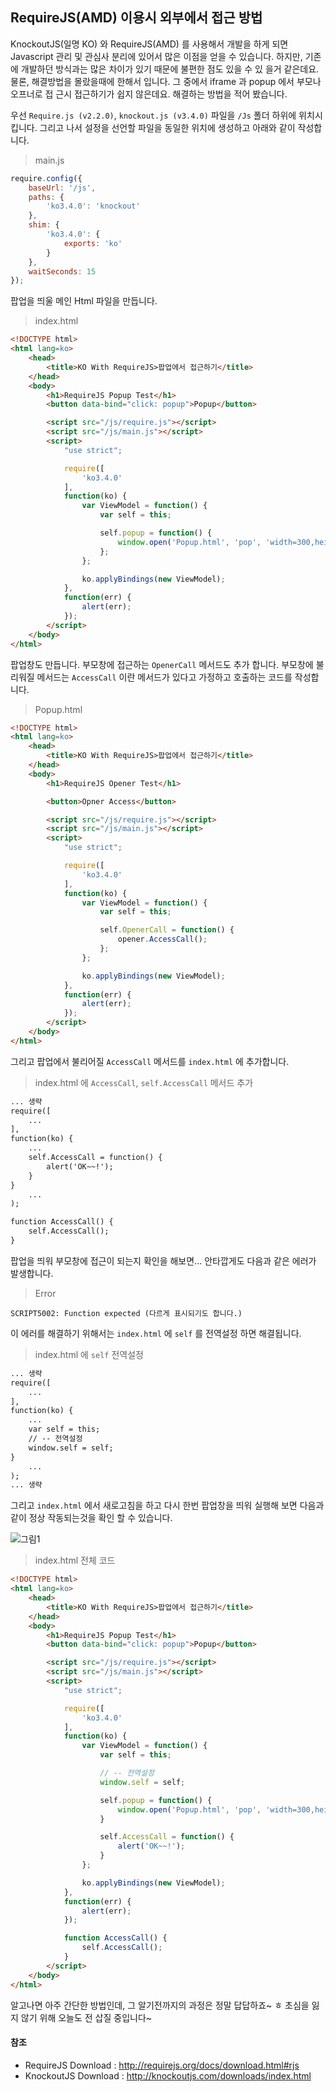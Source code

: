 ## RequireJS(AMD) 이용시 외부에서 접근 방법

KnockoutJS(일명 KO) 와 RequireJS(AMD) 를 사용해서 개발을 하게 되면 Javascript 관리 및 관심사 분리에 있어서
많은 이점을 얻을 수 있습니다. 하지만, 기존에 개발하던 방식과는 많은 차이가 있기 때문에 불편한 점도 있을 수 있
을거 같은데요. 물론, 해결방법을 몰랐을때에 한해서 입니다. 그 중에서 iframe 과 popup 에서 부모나 오프너로 접
근시 접근하기가 쉽지 않은데요. 해결하는 방법을 적어 봤습니다.

우선 `Require.js (v2.2.0)`, `knockout.js (v3.4.0)` 파일을 `/Js` 폴더 하위에 위치시킵니다. 그리고 나서 
설정을 선언할 파일을 동일한 위치에 생성하고 아래와 같이 작성합니다.

> main.js

```Javascript
require.config({
    baseUrl: '/js',
    paths: {
        'ko3.4.0': 'knockout'
    },
    shim: {
        'ko3.4.0': {
            exports: 'ko'
        }
    },
    waitSeconds: 15
});
```   

팝업을 띄울 메인 Html 파일을 만듭니다.

> index.html

```Html
<!DOCTYPE html>
<html lang=ko>
    <head>
        <title>KO With RequireJS>팝업에서 접근하기</title>
    </head>
    <body>
        <h1>RequireJS Popup Test</h1>
        <button data-bind="click: popup">Popup</button>

        <script src="/js/require.js"></script>
        <script src="/js/main.js"></script>
        <script>
            "use strict";

            require([
                'ko3.4.0'
            ],
            function(ko) {
                var ViewModel = function() {
                    var self = this;

                    self.popup = function() {
                        window.open('Popup.html', 'pop', 'width=300,height=200');
                    };
                };

                ko.applyBindings(new ViewModel);
            },
            function(err) {
                alert(err);
            });
        </script>
    </body>
</html>
```
 
팝업창도 만듭니다. 부모창에 접근하는 `OpenerCall` 메서드도 추가 합니다. 부모창에 불리워질 메서드는 `AccessCall`
이란 메서드가 있다고 가정하고 호출하는 코드를 작성합니다.

> Popup.html

```Html
<!DOCTYPE html>
<html lang=ko>
    <head>
        <title>KO With RequireJS>팝업에서 접근하기</title>
    </head>
    <body>
        <h1>RequireJS Opener Test</h1>

        <button>Opner Access</button>

        <script src="/js/require.js"></script>
        <script src="/js/main.js"></script>
        <script>
            "use strict";

            require([
                'ko3.4.0'
            ],
            function(ko) {
                var ViewModel = function() {
                    var self = this;

                    self.OpenerCall = function() {
                        opener.AccessCall();
                    };
                };

                ko.applyBindings(new ViewModel);
            },
            function(err) {
                alert(err);
            });
        </script>
    </body>
</html>    
```

그리고 팝업에서 불리어질 `AccessCall` 메서드를 `index.html` 에 추가합니다.

> index.html 에 `AccessCall`, `self.AccessCall` 메서드 추가

```Html
... 생략
require([    
    ...
],
function(ko) {
    ...
    self.AccessCall = function() {
        alert('OK~~!');
    }
}
    ...
);

function AccessCall() {
    self.AccessCall();
}
```

팝업을 띄워 부모창에 접근이 되는지 확인을 해보면... 안타깝게도 다음과 같은 에러가 발생합니다.

> Error

```Text
SCRIPT5002: Function expected (다르게 표시되기도 합니다.)
```

이 에러를 해결하기 위해서는 `index.html` 에 `self` 를 전역설정 하면 해결됩니다.

> index.html 에 `self` 전역설정

```Html
... 생략
require([    
    ...
],
function(ko) {
    ...
    var self = this;
    // -- 전역설정
    window.self = self;
}
    ...
);
... 생략
```

그리고 `index.html` 에서 새로고침을 하고 다시 한번 팝업창을 띄워 실행해 보면 다음과 같이 정상 작동되는것을 확인
할 수 있습니다.

![그림1](http://i.imgur.com/LA18EJ6.png) 

> index.html 전체 코드

```Html
<!DOCTYPE html>
<html lang=ko>
    <head>
        <title>KO With RequireJS>팝업에서 접근하기</title>
    </head>
    <body>
        <h1>RequireJS Popup Test</h1>
        <button data-bind="click: popup">Popup</button>

        <script src="/js/require.js"></script>
        <script src="/js/main.js"></script>
        <script>
            "use strict";

            require([
                'ko3.4.0'
            ],
            function(ko) {
                var ViewModel = function() {
                    var self = this;

                    // -- 전역설정
                    window.self = self;

                    self.popup = function() {
                        window.open('Popup.html', 'pop', 'width=300,height=200');
                    }

                    self.AccessCall = function() {
                        alert('OK~~!');
                    }
                };

                ko.applyBindings(new ViewModel);
            },
            function(err) {
                alert(err);
            });

            function AccessCall() {
                self.AccessCall();
            }
        </script>
    </body>
</html>
```

알고나면 아주 간단한 방법인데, 그 알기전까지의 과정은 정말 답답하죠~ ㅎ 초심을 잃지
않기 위해 오늘도 전 삽질 중입니다~

#### 참조
- RequireJS Download : <a href='http://requirejs.org/docs/download.html#rjs' target="_blank">http://requirejs.org/docs/download.html#rjs</a>
- KnockoutJS Download : <a href='http://knockoutjs.com/downloads/index.html' target="_blank">http://knockoutjs.com/downloads/index.html</a>
